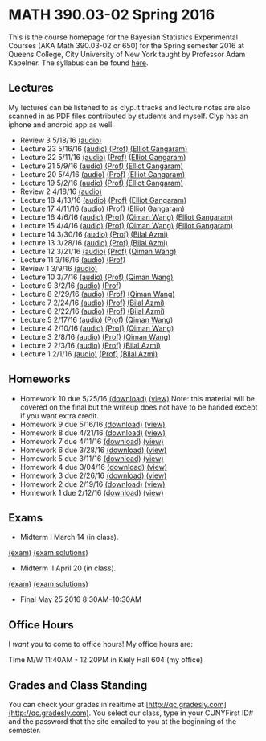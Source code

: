 # MATH 390.03-02 Spring 2016

This is the course homepage for the Bayesian Statistics Experimental Courses (AKA Math 390.03-02 or 650) for the Spring semester 2016 at Queens College, City University of New York taught by Professor Adam Kapelner. The syllabus can be found [here](https://raw.githubusercontent.com/kapelner/QC_Math_390.03-02_Spr_2016/master/syllabus/syllabus.pdf).

## Lectures

My lectures can be listened to as clyp.it tracks and lecture notes are also scanned in as PDF files contributed by students and myself. Clyp has an iphone and android app as well.

* Review 3 5/18/16 [(audio)](https://clyp.it/s5ndrkhm)
* Lecture 23 5/16/16 [(audio)](https://clyp.it/vcp1p31a) [(Prof)](https://github.com/kapelner/QC_Math_390.03-02_Spr_2016/blob/master/lectures/lec23kap.pdf) [(Elliot Gangaram)](https://github.com/kapelner/QC_Math_390.03-02_Spr_2016/blob/master/lectures/lec23elg.pdf)
* Lecture 22 5/11/16 [(audio)](https://clyp.it/zpm1r3xl) [(Prof)](https://github.com/kapelner/QC_Math_390.03-02_Spr_2016/blob/master/lectures/lec22kap.pdf) [(Elliot Gangaram)](https://github.com/kapelner/QC_Math_390.03-02_Spr_2016/blob/master/lectures/lec22elg.pdf)
* Lecture 21 5/9/16 [(audio)](https://clyp.it/2av2owk3) [(Prof)](https://github.com/kapelner/QC_Math_390.03-02_Spr_2016/blob/master/lectures/lec21kap.pdf) [(Elliot Gangaram)](https://github.com/kapelner/QC_Math_390.03-02_Spr_2016/blob/master/lectures/lec21elg.pdf)
* Lecture 20 5/4/16 [(audio)](https://clyp.it/tkmnibam) [(Prof)](https://github.com/kapelner/QC_Math_390.03-02_Spr_2016/blob/master/lectures/lec20kap.pdf) [(Elliot Gangaram)](https://github.com/kapelner/QC_Math_390.03-02_Spr_2016/blob/master/lectures/lec20elg.pdf)
* Lecture 19 5/2/16 [(audio)](https://clyp.it/5mrjy5zs) [(Prof)](https://github.com/kapelner/QC_Math_390.03-02_Spr_2016/blob/master/lectures/lec19kap.pdf) [(Elliot Gangaram)](https://github.com/kapelner/QC_Math_390.03-02_Spr_2016/blob/master/lectures/lec19elg.pdf)
* Review 2 4/18/16 [(audio)](https://clyp.it/fuyth421)
* Lecture 18 4/13/16 [(audio)](https://clyp.it/4zkak03f) [(Prof)](https://github.com/kapelner/QC_Math_390.03-02_Spr_2016/blob/master/lectures/lec18kap.pdf) [(Elliot Gangaram)](https://github.com/kapelner/QC_Math_390.03-02_Spr_2016/blob/master/lectures/lec18elg.pdf)
* Lecture 17 4/11/16 [(audio)](https://clyp.it/01hbpm5q) [(Prof)](https://github.com/kapelner/QC_Math_390.03-02_Spr_2016/blob/master/lectures/lec17kap.pdf) [(Elliot Gangaram)](https://github.com/kapelner/QC_Math_390.03-02_Spr_2016/blob/master/lectures/lec17elg.pdf)
* Lecture 16 4/6/16 [(audio)](https://clyp.it/yq4azo3f) [(Prof)](https://github.com/kapelner/QC_Math_390.03-02_Spr_2016/blob/master/lectures/lec16kap.pdf) [(Qiman Wang)](https://github.com/kapelner/QC_Math_390.03-02_Spr_2016/blob/master/lectures/lec16bob.pdf) [(Elliot Gangaram)](https://github.com/kapelner/QC_Math_390.03-02_Spr_2016/blob/master/lectures/lec16elg.pdf)
* Lecture 15 4/4/16 [(audio)](https://clyp.it/wtvfwmww) [(Prof)](https://github.com/kapelner/QC_Math_390.03-02_Spr_2016/blob/master/lectures/lec15kap.pdf) [(Qiman Wang)](https://github.com/kapelner/QC_Math_390.03-02_Spr_2016/blob/master/lectures/lec15bob.pdf) [(Elliot Gangaram)](https://github.com/kapelner/QC_Math_390.03-02_Spr_2016/blob/master/lectures/lec15elg.pdf)
* Lecture 14 3/30/16 [(audio)](https://clyp.it/co3uftb4) [(Prof)](https://github.com/kapelner/QC_Math_390.03-02_Spr_2016/blob/master/lectures/lec14kap.pdf) [(Bilal Azmi)](https://github.com/kapelner/QC_Math_390.03-02_Spr_2016/blob/master/lectures/lec14ba.pdf)
* Lecture 13 3/28/16 [(audio)](https://clyp.it/kou33fio) [(Prof)](https://github.com/kapelner/QC_Math_390.03-02_Spr_2016/blob/master/lectures/lec13kap.pdf) [(Bilal Azmi)](https://github.com/kapelner/QC_Math_390.03-02_Spr_2016/blob/master/lectures/lec13ba.pdf)
* Lecture 12 3/21/16 [(audio)](https://clyp.it/xi1btxuw) [(Prof)](https://github.com/kapelner/QC_Math_390.03-02_Spr_2016/blob/master/lectures/lec12kap.pdf) [(Qiman Wang)](https://github.com/kapelner/QC_Math_390.03-02_Spr_2016/blob/master/lectures/lec12bob.pdf)
* Lecture 11 3/16/16 [(audio)](https://clyp.it/lfazklg4) [(Prof)](https://github.com/kapelner/QC_Math_390.03-02_Spr_2016/blob/master/lectures/lec11kap.pdf)
* Review 1 3/9/16 [(audio)](https://clyp.it/wk50hjrw)
* Lecture 10 3/7/16 [(audio)](https://clyp.it/4i4r5ttn) [(Prof)](https://github.com/kapelner/QC_Math_390.03-02_Spr_2016/blob/master/lectures/lec10kap.pdf) [(Qiman Wang)](https://github.com/kapelner/QC_Math_390.03-02_Spr_2016/blob/master/lectures/lec10bob.pdf)
* Lecture 9 3/2/16 [(audio)](https://clyp.it/sdgprqba) [(Prof)](https://github.com/kapelner/QC_Math_390.03-02_Spr_2016/blob/master/lectures/lec09kap.pdf)
* Lecture 8 2/29/16 [(audio)](https://clyp.it/rpbeekhy) [(Prof)](https://github.com/kapelner/QC_Math_390.03-02_Spr_2016/blob/master/lectures/lec08kap.pdf) [(Qiman Wang)](https://github.com/kapelner/QC_Math_390.03-02_Spr_2016/blob/master/lectures/lec08bob.pdf)
* Lecture 7 2/24/16 [(audio)](https://clyp.it/lbe3cawg) [(Prof)](https://github.com/kapelner/QC_Math_390.03-02_Spr_2016/blob/master/lectures/lec07kap.pdf) [(Bilal Azmi)](https://github.com/kapelner/QC_Math_390.03-02_Spr_2016/blob/master/lectures/lec07ba.pdf)
* Lecture 6 2/22/16 [(audio)](https://clyp.it/okfpbdki) [(Prof)](https://github.com/kapelner/QC_Math_390.03-02_Spr_2016/blob/master/lectures/lec06kap.pdf) [(Bilal Azmi)](https://github.com/kapelner/QC_Math_390.03-02_Spr_2016/blob/master/lectures/lec06ba.pdf)
* Lecture 5 2/17/16 [(audio)](https://clyp.it/g0texiis) [(Prof)](https://github.com/kapelner/QC_Math_390.03-02_Spr_2016/blob/master/lectures/lec05kap.pdf) [(Qiman Wang)](https://github.com/kapelner/QC_Math_390.03-02_Spr_2016/blob/master/lectures/lec05bob.pdf)
* Lecture 4 2/10/16 [(audio)](https://clyp.it/1srsb14t) [(Prof)](https://github.com/kapelner/QC_Math_390.03-02_Spr_2016/blob/master/lectures/lec04kap.pdf) [(Qiman Wang)](https://github.com/kapelner/QC_Math_390.03-02_Spr_2016/blob/master/lectures/lec04bob.pdf)
* Lecture 3 2/8/16 [(audio)](https://clyp.it/fshu43qn) [(Prof)](https://github.com/kapelner/QC_Math_390.03-02_Spr_2016/blob/master/lectures/lec03kap.pdf) [(Qiman Wang)](https://github.com/kapelner/QC_Math_390.03-02_Spr_2016/blob/master/lectures/lec03bob.pdf)
* Lecture 2 2/3/16 [(audio)](https://clyp.it/epg3ptbh) [(Prof)](https://github.com/kapelner/QC_Math_390.03-02_Spr_2016/blob/master/lectures/lec02kap.pdf) [(Bilal Azmi)](https://github.com/kapelner/QC_Math_390.03-02_Spr_2016/blob/master/lectures/lec02ba.pdf)
* Lecture 1 2/1/16 [(audio)](https://clyp.it/pxhx0ple) [(Prof)](https://github.com/kapelner/QC_Math_390.03-02_Spr_2016/blob/master/lectures/lec01kap.pdf) [(Bilal Azmi)](https://github.com/kapelner/QC_Math_390.03-02_Spr_2016/blob/master/lectures/lec01ba.pdf)

## Homeworks

* Homework 10 due 5/25/16 [(download)](https://github.com/kapelner/QC_Math_390.03-02_Spr_2016/blob/master/homeworks/hw10/hw10.pdf?raw=true) [(view)](https://github.com/kapelner/QC_Math_390.03-02_Spr_2016/blob/master/homeworks/hw10/hw10.pdf) Note: this material will be covered on the final but the writeup does not have to be handed except if you want extra credit.
* Homework 9 due 5/16/16 [(download)](https://github.com/kapelner/QC_Math_390.03-02_Spr_2016/blob/master/homeworks/hw09/hw09.pdf?raw=true) [(view)](https://github.com/kapelner/QC_Math_390.03-02_Spr_2016/blob/master/homeworks/hw09/hw09.pdf)
* Homework 8 due 4/21/16 [(download)](https://github.com/kapelner/QC_Math_390.03-02_Spr_2016/blob/master/homeworks/hw08/hw08.pdf?raw=true) [(view)](https://github.com/kapelner/QC_Math_390.03-02_Spr_2016/blob/master/homeworks/hw08/hw08.pdf)
* Homework 7 due 4/11/16 [(download)](https://github.com/kapelner/QC_Math_390.03-02_Spr_2016/blob/master/homeworks/hw07/hw07.pdf?raw=true) [(view)](https://github.com/kapelner/QC_Math_390.03-02_Spr_2016/blob/master/homeworks/hw07/hw07.pdf)
* Homework 6 due 3/28/16 [(download)](https://github.com/kapelner/QC_Math_390.03-02_Spr_2016/blob/master/homeworks/hw06/hw06.pdf?raw=true) [(view)](https://github.com/kapelner/QC_Math_390.03-02_Spr_2016/blob/master/homeworks/hw06/hw06.pdf)
* Homework 5 due 3/11/16 [(download)](https://github.com/kapelner/QC_Math_390.03-02_Spr_2016/blob/master/homeworks/hw05/hw05.pdf?raw=true) [(view)](https://github.com/kapelner/QC_Math_390.03-02_Spr_2016/blob/master/homeworks/hw05/hw05.pdf)
* Homework 4 due 3/04/16 [(download)](https://github.com/kapelner/QC_Math_390.03-02_Spr_2016/blob/master/homeworks/hw04/hw04.pdf?raw=true) [(view)](https://github.com/kapelner/QC_Math_390.03-02_Spr_2016/blob/master/homeworks/hw04/hw04.pdf)
* Homework 3 due 2/26/16 [(download)](https://github.com/kapelner/QC_Math_390.03-02_Spr_2016/blob/master/homeworks/hw03/hw03.pdf?raw=true) [(view)](https://github.com/kapelner/QC_Math_390.03-02_Spr_2016/blob/master/homeworks/hw03/hw03.pdf)
* Homework 2 due 2/19/16 [(download)](https://github.com/kapelner/QC_Math_390.03-02_Spr_2016/blob/master/homeworks/hw02/hw02.pdf?raw=true) [(view)](https://github.com/kapelner/QC_Math_390.03-02_Spr_2016/blob/master/homeworks/hw02/hw02.pdf)
* Homework 1 due 2/12/16 [(download)](https://github.com/kapelner/QC_Math_390.03-02_Spr_2016/blob/master/homeworks/hw01/hw01.pdf?raw=true) [(view)](https://github.com/kapelner/QC_Math_390.03-02_Spr_2016/blob/master/homeworks/hw01/hw01.pdf)

## Exams

* Midterm I March 14 (in class). 

[(exam)](https://github.com/kapelner/QC_Math_390.03-02_Spr_2016/blob/master/exams/midterm1/midterm1.pdf) [(exam solutions)](https://github.com/kapelner/QC_Math_390.03-02_Spr_2016/blob/master/exams/midterm1/midterm1_solutions.pdf)

* Midterm II April 20 (in class). 

[(exam)](https://github.com/kapelner/QC_Math_390.03-02_Spr_2016/blob/master/exams/midterm2/midterm2.pdf) [(exam solutions)](https://github.com/kapelner/QC_Math_390.03-02_Spr_2016/blob/master/exams/midterm2/midterm2_solutions.pdf)

* Final May 25 2016 8:30AM-10:30AM

<!--
[(exam)](https://github.com/kapelner/QC_Math_390.03-02_Spr_2016/blob/master/exams/final/final.pdf) [(exam solutions)](https://github.com/kapelner/QC_Math_390.03-02_Spr_2016/blob/master/exams/final/final_solutions.pdf)-->

## Office Hours

I *want* you to come to office hours! My office hours are:

Time M/W 11:40AM - 12:20PM in Kiely Hall 604 (my office)

## Grades and Class Standing

You can check your grades in realtime at [http://qc.gradesly.com](http://qc.gradesly.com). You select our class, type in your CUNYFirst ID# and the password that the site emailed to you at the beginning of the semester.
